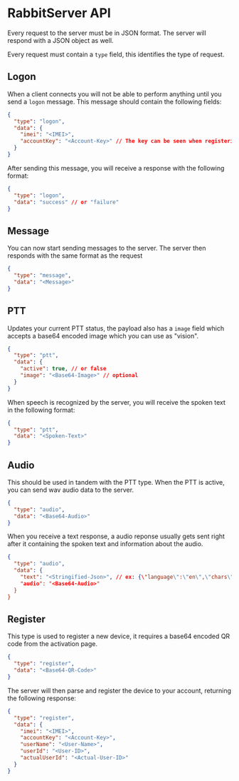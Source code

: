 # RabbitServer API

Every request to the server must be in JSON format. The server will respond with a JSON object as well.

Every request must contain a `type` field, this identifies the type of request.

## Logon

When a client connects you will not be able to perform anything until you send a `logon` message. This message should contain the following fields:

```json
{
  "type": "logon",
  "data": {
    "imei": "<IMEI>",
    "accountKey": "<Account-Key>" // The key can be seen when registering the device
  }
}
```

After sending this message, you will receive a response with the following format:

```json
{
  "type": "logon",
  "data": "success" // or "failure"
}
```

## Message

You can now start sending messages to the server. The server then responds with the same format as the request

```json
{
  "type": "message",
  "data": "<Message>"
}
```

## PTT

Updates your current PTT status, the payload also has a `image` field which accepts a base64 encoded image which you can use as "vision".

```json
{
  "type": "ptt",
  "data": {
    "active": true, // or false
    "image": "<Base64-Image>" // optional
  }
}
```

When speech is recognized by the server, you will receive the spoken text in the following format:

```json
{
  "type": "ptt",
  "data": "<Spoken-Text>"
}
```

## Audio

This should be used in tandem with the PTT type. When the PTT is active, you can send wav audio data to the server.

```json
{
  "type": "audio",
  "data": "<Base64-Audio>"
}
```

When you receive a text response, a audio reponse usually gets sent right after it containing the spoken text and information about the audio.

```json
{
  "type": "audio",
  "data": {
    "text": "<Stringified-Json>", // ex: {\"language\":\"en\",\"chars\":[\" \",\"H\"],\"char_start_times_ms\":[0,0],\"char_durations_ms\":[0,93]}
    "audio": "<Base64-Audio>"
  }
}
```

## Register

This type is used to register a new device, it requires a base64 encoded QR code from the activation page.

```json
{
  "type": "register",
  "data": "<Base64-QR-Code>"
}
```

The server will then parse and register the device to your account, returning the following response:

```json
{
  "type": "register",
  "data": {
    "imei": "<IMEI>",
    "accountKey": "<Account-Key>",
    "userName": "<User-Name>",
    "userId": "<User-ID>",
    "actualUserId": "<Actual-User-ID>"
  }
}
```
